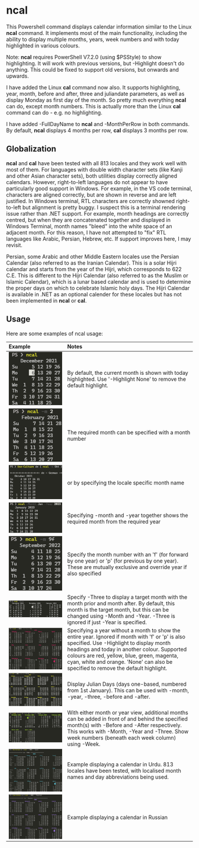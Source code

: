 # ncal

This Powershell command displays calendar information similar to the Linux **ncal** command. It implements most of the main functionality, including the ability to display multiple months, years, week numbers and with today highlighted in various colours.

Note: **ncal** requires PowerShell V7.2.0 (using $PSStyle) to show highlighting. It will work with previous versions, but -Highlight doesn't do anything. This could be fixed to support old versions, but onwards and upwards.

I have added the Linux **cal** command now also. It supports highlighting, year, month, before and after, three and juliandate parameters, as well as display Monday as first day of the month. So pretty much everything **ncal** can do, except month numbers. This is actually more than the Linux **cal** command can do - e.g. no highlighting.

I have added -FullDayName to **ncal** and -MonthPerRow in both commands. By default, **ncal** displays 4 months per row, **cal** displays 3 months per row.

## Globalization

**ncal** and **cal** have been tested with all 813 locales and they work well with most of them. For languages with double width character sets (like Kanji and other Asian character sets), both utilities display correctly aligned calendars. However, right-to-left languages do not appear to have particularly good support in Windows. For example, in the VS code terminal, characters are aligned correctly, but are shown in reverse and are left justified. In Windows terminal, RTL characters are correctly showned right-to-left but alignment is pretty buggy. I suspect this is a terminal rendering issue rather than .NET support. For example, month headings are correctly centred, but when they are concatenated together and displayed in Windows Terminal, month names "bleed" into the white space of an adjacent month. For this reason, I have not attempted to "fix" RTL languages like Arabic, Persian, Hebrew, etc. If support improves here, I may revisit.

Persian, some Arabic and other Middle Eastern locales use the Persian Calendar (also referred to as the Iranian Calendar). This is a solar Hijri calendar and starts from the year of the Hijri, which corresponds to 622 C.E. This is different to the Hijri Calendar (also referred to as the Muslim or Islamic Calendar), which is a lunar based calendar and is used to determine the proper days on which to celebrate Islamic holy days. The Hijri Calendar is available in .NET as an optional calender for these locales but has not been implemented in **ncal** or **cal**.  

## Usage

Here are some examples of ncal usage:

Example | Notes
:--- | :---
![](/images/2021-12-06-095419.png) | By default, the current month is shown with today highlighted. Use '-Highlight None' to remove the default highlight.
![](/images/2021-12-06-095452.png) | The required month can be specified with a month number
![](/images/2021-12-06-095525.png) | or by specifying the locale specific month name
![](/images/2021-12-06-095624.png) | Specifying -month and -year together shows the required month from the required year
![](/images/2021-12-06-095829.png) | Specify the month number with an 'f' (for forward by one year) or 'p' (for previous by one year). These are mutually exclusive and override year if also specified
![](/images/2021-12-06-112934.png) | Specify -Three to display a target month with the month prior and month after. By default, this month is the target month, but this can be changed using -Month and -Year. -Three is ignored if just -Year is specified.
![](/images/2021-12-06-095702.png) | Specifying a year without a month to show the entire year. Ignored if month with 'f' or 'p' is also specified. Use -Highlight to display month headings and today in another colour. Supported colours are red, yellow, blue, green, magenta, cyan, white and orange. 'None' can also be specified to remove the default highlight.
![](/images/2021-12-06-095735.png) | Display Julian Days (days one-based, numbered from 1st January). This can be used with -month, -year, -three, -before and -after.
![](/images/2021-12-06-095927.png) | With either month or year view, additional months can be added in front of and behind the specified month(s) with -Before and -After respectively. This works with -Month, -Year and -Three. Show week numbers (beneath each week column) using -Week.
![](/images/2021-12-06-100948.png) | Example displaying a calendar in Urdu. 813 locales have been tested, with localised month names and day abbreviations being used.
![](/images/2021-12-06-101044.png) | Example displaying a calendar in Russian
